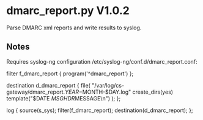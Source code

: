 dmarc_report.py V1.0.2
======================

Parse DMARC xml reports and write results to syslog.

## Notes
Requires syslog-ng configuration /etc/syslog-ng/conf.d/dmarc_report.conf:

filter f_dmarc_report { program('^dmarc_report') };

destination d_dmarc_report {
    file(
        "/var/log/cs-gateway/dmarc_report.$YEAR-$MONTH-$DAY.log"
        create_dirs(yes)
        template("$DATE $MSGHDR$MESSAGE\n")
    );
};

log { source(s_sys); filter(f_dmarc_report); destination(d_dmarc_report); };
